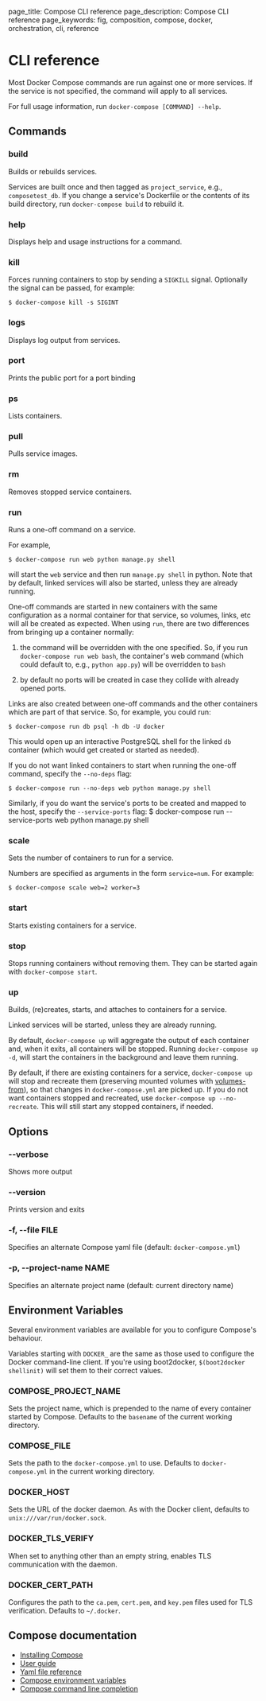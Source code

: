 page_title: Compose CLI reference
page_description: Compose CLI reference
page_keywords: fig, composition, compose, docker, orchestration, cli, reference


# CLI reference

Most Docker Compose commands are run against one or more services. If
the service is not specified, the command will apply to all services.

For full usage information, run `docker-compose [COMMAND] --help`.

## Commands

### build

Builds or rebuilds services.

Services are built once and then tagged as `project_service`, e.g.,
`composetest_db`. If you change a service's Dockerfile or the contents of its
build directory, run `docker-compose build` to rebuild it.

### help

Displays help and usage instructions for a command.

### kill

Forces running containers to stop by sending a `SIGKILL` signal. Optionally the
signal can be passed, for example:

    $ docker-compose kill -s SIGINT

### logs

Displays log output from services.

### port

Prints the public port for a port binding

### ps

Lists containers.

### pull

Pulls service images.

### rm

Removes stopped service containers.


### run

Runs a one-off command on a service.

For example,

    $ docker-compose run web python manage.py shell

will start the `web` service and then run `manage.py shell` in python.
Note that by default, linked services will also be started, unless they are
already running.

One-off commands are started in new containers with the same configuration as a
normal container for that service, so volumes, links, etc will all be created as
expected. When using `run`, there are two differences from bringing up a
container normally:

1. the command will be overridden with the one specified. So, if you run
`docker-compose run web bash`, the container's web command (which could default
to, e.g., `python app.py`) will be overridden to `bash`

2. by default no ports will be created in case they collide with already opened
ports.

Links are also created between one-off commands and the other containers which
are part of that service. So, for example, you could run:

    $ docker-compose run db psql -h db -U docker

This would open up an interactive PostgreSQL shell for the linked `db` container
(which would get created or started as needed).

If you do not want linked containers to start when running the one-off command,
specify the `--no-deps` flag:

    $ docker-compose run --no-deps web python manage.py shell

Similarly, if you do want the service's ports to be created and mapped to the
host, specify the `--service-ports` flag:
	$ docker-compose run --service-ports web python manage.py shell

### scale

Sets the number of containers to run for a service.

Numbers are specified as arguments in the form `service=num`. For example:

    $ docker-compose scale web=2 worker=3

### start

Starts existing containers for a service.

### stop

Stops running containers without removing them. They can be started again with
`docker-compose start`.

### up

Builds, (re)creates, starts, and attaches to containers for a service.

Linked services will be started, unless they are already running.

By default, `docker-compose up` will aggregate the output of each container and,
when it exits, all containers will be stopped. Running `docker-compose up -d`,
will start the containers in the background and leave them running.

By default, if there are existing containers for a service, `docker-compose up` will stop and recreate them (preserving mounted volumes with [volumes-from]), so that changes in `docker-compose.yml` are picked up. If you do not want containers stopped and recreated, use `docker-compose up --no-recreate`. This will still start any stopped containers, if needed.

[volumes-from]: http://docs.docker.io/en/latest/use/working_with_volumes/

## Options

### --verbose

 Shows more output

### --version

 Prints version and exits

### -f, --file FILE

 Specifies an alternate Compose yaml file (default: `docker-compose.yml`)

### -p, --project-name NAME

 Specifies an alternate project name (default: current directory name)


## Environment Variables

Several environment variables are available for you to configure Compose's behaviour.

Variables starting with `DOCKER_` are the same as those used to configure the
Docker command-line client. If you're using boot2docker, `$(boot2docker shellinit)`
will set them to their correct values.

### COMPOSE\_PROJECT\_NAME

Sets the project name, which is prepended to the name of every container started by Compose. Defaults to the `basename` of the current working directory.

### COMPOSE\_FILE

Sets the path to the `docker-compose.yml` to use. Defaults to `docker-compose.yml` in the current working directory.

### DOCKER\_HOST

Sets the URL of the docker daemon. As with the Docker client, defaults to `unix:///var/run/docker.sock`.

### DOCKER\_TLS\_VERIFY

When set to anything other than an empty string, enables TLS communication with
the daemon.

### DOCKER\_CERT\_PATH

Configures the path to the `ca.pem`, `cert.pem`, and `key.pem` files used for TLS verification. Defaults to `~/.docker`.

## Compose documentation

- [Installing Compose](install.md)
- [User guide](index.md)
- [Yaml file reference](yml.md)
- [Compose environment variables](env.md)
- [Compose command line completion](completion.md)
